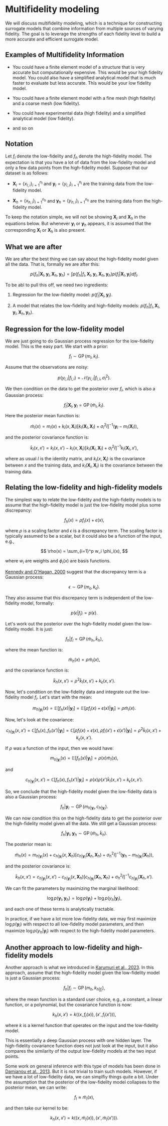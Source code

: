 # Multifidelity modeling

We will discuss multifidelity modeling, which is a technique for constructing surrogate models that combine information from multiple sources of varying fidelity. The goal is to leverage the strengths of each fidelity level to build a more accurate and efficient surrogate model.

## Examples of Multifidelity Information

+ You could have a finite element model of a structure that is very accurate but computationally expensive. This would be your high fidelity model. You could also have a simplified analytical model that is much faster to evaluate but less accurate. This would be your low fidelity model.

+ You could have a finite element model with a fine mesh (high fidelity) and a coarse mesh (low fidelity).

+ You could have experimental data (high fidelity) and a simplified analytical model (low fidelity).

+ and so on

## Notation

Let $f_l$ denote the low-fidelity and $f_h$ denote the high-fidelity model.
The expectation is that you have a lot of data from the low-fidelity model and only a few data points from the high-fidelity model.
Suppose that our dataset is as follows:

+ $\mathbf{X}_l = \{x_{l,i}\}_{i=1}^{n_l}$ and $\mathbf{y}_l = \{y_{l,i}\}_{i=1}^{n_l}$ are the training data from the low-fidelity model.

+ $\mathbf{X}_h = \{x_{h,i}\}_{i=1}^{n_h}$ and $\mathbf{y}_h = \{y_{h,i}\}_{i=1}^{n_h}$ are the training data from the high-fidelity model.

To keep the notation simple, we will not be showing $\mathbf{X}_l$ and $\mathbf{X}_h$ in the equations below.
But whenever $\mathbf{y}_l$ or $\mathbf{y}_h$ appears, it is assumed that the corresponding $\mathbf{X}_l$ or $\mathbf{X}_h$ is also present.

## What we are after
We are after the best thing we can say about the high-fidelity model given all the data.
That is, formally we are after this:

$$
p(f_h|\mathbf{X}_l, \mathbf{y}_l, \mathbf{X}_h, \mathbf{y}_h) = \int p(f_h|f_l, \mathbf{X}_l, \mathbf{y}_l, \mathbf{X}_h, \mathbf{y}_h) p(f_l|\mathbf{X}_l, \mathbf{y}_l) df_l.
$$

To be abl to pull this off, we need two ingredients:

1. Regression for the low-fidelity model: $p(f_l|\mathbf{X}_l, \mathbf{y}_l)$.

2. A model that relates the low-fidelity and high-fidelity models: $p(f_h|f_l, \mathbf{X}_l, \mathbf{y}_l, \mathbf{X}_h, \mathbf{y}_h)$.

## Regression for the low-fidelity model

We are just going to do Gaussian process regression for the low-fidelity model.
This is the easy part.
We start with a prior:

$$
f_l \sim \operatorname{GP}(m_l, k_l).
$$

Assume that the observations are noisy:

$$
p(y_{l,i}|f_{l,i}) = \mathcal{N}(y_{l,i}|f_{l,i}, \sigma_l^2).
$$

We then condition on the data to get the posterior over $f_l$, which is also a Gaussian process:

$$
f_l|\mathbf{X}_l, \mathbf{y}_l = \operatorname{GP}(\tilde{m}_l, \tilde{k}_l).
$$

Here the posterior mean function is:

$$
\tilde{m}_l(x) = m_l(x) + k_l(x, \mathbf{X}_l) [k_l(\mathbf{X}_l, \mathbf{X}_l) + \sigma_l^2 I]^{-1} (\mathbf{y}_l - m_l(\mathbf{X}_l)),
$$

and the posterior covariance function is:

$$
\tilde{k}_l(x, x') = k_l(x, x') - k_l(x, \mathbf{X}_l) [k_l(\mathbf{X}_l, \mathbf{X}_l) + \sigma_l^2 I]^{-1} k_l(\mathbf{X}_l, x'),
$$

where as usual $I$ is the identity matrix, and $k_l(x, \mathbf{X}_l)$ is the covariance between $x$ and the training data, and $k_l(\mathbf{X}_l, \mathbf{X}_l)$ is the covariance between the training data.

## Relating the low-fidelity and high-fidelity models

The simplest way to relate the low-fidelity and the high-fidelity models is to assume that the high-fidelity model is just the low-fidelity model plus some discrepancy:

$$
f_h(x) = \rho f_l(x) + \epsilon(x),
$$

where $\rho$ is a scaling factor and $\epsilon$ is a discrepancy term.
The scaling factor is typically assumed to be a scalar, but it could also be a function of the input, e.g.,

$$
\rho(x) = \sum_{i=1}^p w_i \phi_i(x),
$$

where $w_i$ are weights and $\phi_i(x)$ are basis functions.

[Kennedy and O'Hagan, 2000](https://academic.oup.com/biomet/article/87/1/1/221217?login=true) suggest that the discrepancy term is a Gaussian process:

$$
\epsilon \sim \operatorname{GP}(m_{\epsilon}, k_{\epsilon}).
$$

They also assume that this discrepancy term is independent of the low-fidelity model, formally:

$$
p(\epsilon|f_l) = p(\epsilon).
$$

Let's work out the posterior over the high-fidelity model given the low-fidelity model.
It is just:

$$
f_h|f_l = \operatorname{GP}(\tilde{m}_h, \tilde{k}_h),
$$

where the mean function is:

$$
\tilde{m}_h(x) = \rho \tilde{m}_l(x),
$$

and the covariance function is:

$$
\tilde{k}_h(x, x') = \rho^2 \tilde{k}_l(x, x') + k_{\epsilon}(x, x').
$$

Now, let's condition on the low-fidelity data and integrate out the low-fidelity model $f_l$.
Let's start with the mean:

$$
m_{h|\mathbf{y}_l}(x) = \mathbb{E}[f_h(x)|\mathbf{y}_l] = \mathbb{E}[\rho f_l(x) + \epsilon(x)|\mathbf{y}_l] = \rho \tilde{m}_l(x).
$$

Now, let's look at the covariance:

$$
c_{h|\mathbf{y}_l}(x, x') = \mathbb{C}[f_h(x), f_h(x')|\mathbf{y}_l] = \mathbb{C}[\rho f_l(x) + \epsilon(x), \rho f_l(x') + \epsilon(x')|\mathbf{y}_l] = \rho^2 \tilde{k}_l(x, x') + k_{\epsilon}(x, x').
$$

If $\rho$ was a function of the input, then we would have:

$$
m_{h|\mathbf{y}_l}(x) = \mathbb{E}[f_h(x)|\mathbf{y}_l] = \rho(x) \tilde{m}_l(x),
$$

and

$$
c_{h|\mathbf{y}_l}(x,x') = \mathbb{C}[f_h(x), f_h(x')|\mathbf{y}_l] = \rho(x) \rho(x') \tilde{k}_l(x, x') + k_{\epsilon}(x, x').
$$

So, we conclude that the high-fidelity model given the low-fidelity data is also a Gaussian process:

$$
f_h|\mathbf{y}_l \sim \operatorname{GP}(m_{h|\mathbf{y}_l}, c_{h|\mathbf{y}_l}).
$$

We can now condition this on the high-fidelity data to get the posterior over the high-fidelity model given all the data.
We still get a Gaussian process:

$$
f_h|\mathbf{y}_l, \mathbf{y}_h \sim \operatorname{GP}(\tilde{m}_h, \tilde{k}_h).
$$

The posterior mean is:

$$
\tilde{m}_h(x) = m_{h|\mathbf{y}_l}(x) + c_{h|\mathbf{y}_l}(x, \mathbf{X}_h) [c_{h|\mathbf{y}_l}(\mathbf{X}_h, \mathbf{X}_h) + \sigma_h^2 I]^{-1} (\mathbf{y}_h - m_{h|\mathbf{y}_l}(\mathbf{X}_h)),
$$

and the posterior covariance is:

$$
\tilde{k}_h(x, x') = c_{h|\mathbf{y}_l}(x, x') - c_{h|\mathbf{y}_l}(x, \mathbf{X}_h) [c_{h|\mathbf{y}_l}(\mathbf{X}_h, \mathbf{X}_h) + \sigma_h^2 I]^{-1} c_{h|\mathbf{y}_l}(\mathbf{X}_h, x').
$$

We can fit the parameters by maximizing the marginal likelihood:

$$
\log p(\mathbf{y}_l, \mathbf{y}_h) = \log p(\mathbf{y}_l) + \log p(y_h|\mathbf{y}_l),
$$

and each one of these terms is analytically tractable.

In practice, if we have a lot more low-fidelity data, we may first maximize $\log p(\mathbf{y}_l)$ with respect to all low-fidelity model parameters, and then maximize $\log p(y_h|\mathbf{y}_l)$ with respect to the high-fidelity model parameters.

## Another approach to low-fidelity and high-fidelity models

Another approach is what we introduced in [Karumuri et al., 2023](https://www.sciencedirect.com/science/article/pii/S0927025622005626).
In this approach, assume that the high-fidelity model given the low-fidelity model is just a Gaussian process:

$$
f_h|f_l \sim \operatorname{GP}(m_h, k_{h|f_l}),
$$

where the mean function is a standard user choice, e.g., a constant, a linear function, or a polynomial,
but the covariance function is now:

$$
k_h(x, x') = k((x, f_l(x)), (x', f_l(x'))),
$$

where $k$ is a kernel function that operates on the input and the low-fidelity model.

This is essentially a deep Gaussian process with one hidden layer.
The high-fidelity covariance function does not just look at the input, but it also compares the similarity of the output low-fidelity models at the two input points.

Some work on general inference with this type of models has been done in [Damianou et al., 2013](http://proceedings.mlr.press/v31/damianou13a.pdf).
But it is not trivial to train such models.
However, if we have a lot of low-fidelity data, we can simplfiy things quite a bit.
Under the assumption that the posterior of the low-fidelity model collapses to the posterior mean, we can write:

$$
f_l \approx \tilde{m}_l(x),
$$

and then take our kernel to be:

$$
k_h(x, x') = k((x, \tilde{m}_l(x)), (x', \tilde{m}_l(x'))).
$$
